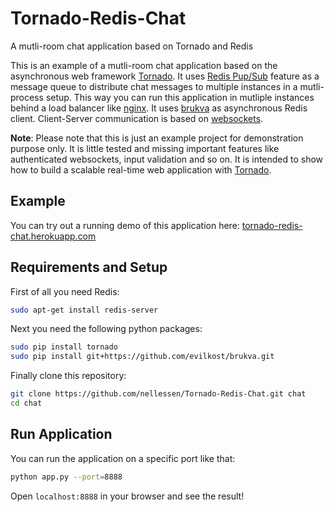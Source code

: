 Tornado-Redis-Chat
==================

A mutli-room chat application based on Tornado and Redis

This is an example of a mutli-room chat application based on the asynchronous
web framework [Tornado](http://www.tornadoweb.org/). It uses [Redis Pup/Sub](http://redis.io/topics/pubsub)
feature as a message queue to distribute chat messages to multiple instances in a mutli-process
setup. This way you can run this application in mutliple instances behind a load balancer
like [nginx](http://nginx.org/). It uses [brukva](https://github.com/evilkost/brukva) as asynchronous
Redis client. Client-Server communication is based on [websockets](http://www.tornadoweb.org/en/stable/websocket.html).

**Note**: Please note that this is just an example project for demonstration purpose only. It is little tested
and missing important features like authenticated websockets, input validation and so on. It is intended
to show how to build a scalable real-time web application with [Tornado](http://www.tornadoweb.org/).

## Example
You can try out a running demo of this application here: [tornado-redis-chat.herokuapp.com](http://tornado-redis-chat.herokuapp.com/)

## Requirements and Setup
First of all you need Redis:
```Bash
sudo apt-get install redis-server
```
Next you need the following python packages:
```Bash
sudo pip install tornado
sudo pip install git+https://github.com/evilkost/brukva.git
```
Finally clone this repository:
```Bash
git clone https://github.com/nellessen/Tornado-Redis-Chat.git chat
cd chat
```

## Run Application
You can run the application on a specific port like that:
```Bash
python app.py --port=8888
```
Open `localhost:8888` in your browser and see the result!
